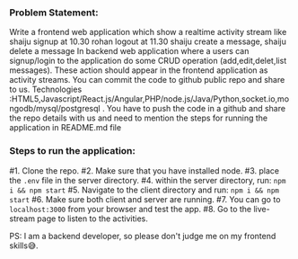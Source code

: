 ### Problem Statement:

Write a frontend web application which show a realtime activity stream like
shaiju signup at 10.30
rohan logout at 11.30
shaiju create a message, shaiju delete a message
In backend web application where a users can signup/login to the application do some CRUD operation (add,edit,delet,list messages).
These action should appear in the frontend application as activity streams. You can commit the code to github public repo and share to us. Technologies :HTML5,Javascript/React.js/Angular,PHP/node.js/Java/Python,socket.io,mongodb/mysql/postgresql .
You have to push the code in a github and share the repo details with us and need to mention the steps for running the application in README.md file

### Steps to run the application:

#1. Clone the repo.
#2. Make sure that you have installed node.
#3. place the `.env` file in the server directory.
#4. within the server directory, run: `npm i && npm start`
#5. Navigate to the client directory and run: `npm i && npm start`
#6. Make sure both client and server are running.
#7. You can go to `localhost:3000` from your browser and test the app.
#8. Go to the live-stream page to listen to the activities.

PS: I am a backend developer, so please don't judge me on my frontend skills😅.
